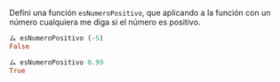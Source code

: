 Definí una función `esNumeroPositivo`, que aplicando a la función con un número cualquiera me diga si el número es positivo.

```haskell
ム esNumeroPositivo (-5)
False

ム esNumeroPositivo 0.99
True
```
